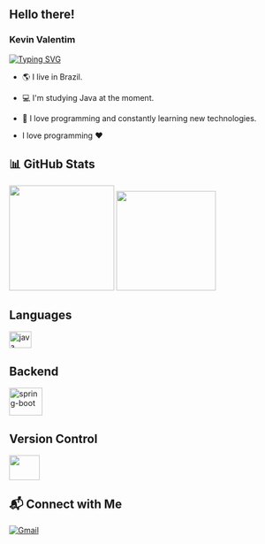 ## Hello there! 

### Kevin Valentim

[![Typing SVG](https://readme-typing-svg.herokuapp.com?font=Fira+Code&weight=600&size=25&duration=4000&pause=500&color=ffb6c1&center=true&vCenter=true&random=true&width=435&lines=Software+Developer)](https://git.io/typing-svg)

- 🌎 I live in Brazil.
- 💻 I'm studying Java at the moment.
- 🚀 I love programming and constantly learning new technologies.

- I love programming :heart:

## 📊 GitHub Stats
<img height="190em" src="https://github-readme-stats.vercel.app/api?username=KevinValentim&show_icons=true&theme=dracula&include_all_commits=true&count_private=true"/> <img height="180em" src="https://github-readme-stats.vercel.app/api/top-langs/?username=KevinValentim&layout=compact&langs_count=7&theme=dracula"/>

## Languages

<img alt="java" height="30" width="40" src="https://cdn.jsdelivr.net/gh/devicons/devicon/icons/java/java-original.svg" />

## Backend

<img alt="spring-boot" src="https://cdn.jsdelivr.net/gh/devicons/devicon/icons/spring/spring-original-wordmark.svg" height="50" width="60"/>

## Version Control

<img src="https://cdn.jsdelivr.net/gh/devicons/devicon/icons/git/git-original-wordmark.svg" height="45" width="55" />


## 📬 Connect with Me
[![Gmail](https://img.shields.io/badge/Gmail-D14836?style=for-the-badge&logo=gmail&logoColor=white)](mailto:KevinValentim61@gmail.com)